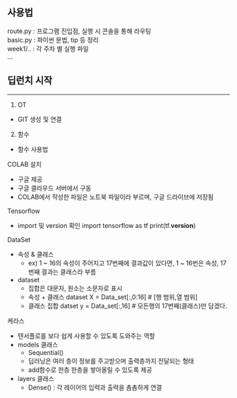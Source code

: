 ## 사용법
route.py : 프로그램 진입점, 실행 시 콘솔을 통해 라우팅<br>
basic.py : 파이썬 문법, tip 등 정리<br>
week1/.. : 각 주차 별 실행 파일<br>
...

## 딥런치 시작
___
1. OT <br>
- GIT 생성 및 연결
2. 함수 <br>
- 함수 사용법

COLAB  설치

- 구글 제공
- 구글 클라우드 서버에서 구동
- COLAB에서 작성한 파일은 노트북 파일이라 부르며, 구글 드라이브에 저장됨

Tensorflow

- import 및 version 확인
      import tensorflow as tf
      print(tf.__version__)

DataSet

- 속성 & 클래스
  - ex) 1 ~ 16의 속성이 주어지고 17번째에 결과값이 있다면, 1 ~ 16번은 속성, 17번째 결과는 클래스라 부름
- dataset
  - 집합은 대문자, 원소는 소문자로 표시
  - 속성 + 클래스 dataset
        X = Data_set[:,0:16] # [행 범위,열 범위]
  - 클래스 집합  datset
        y = Data_set[:,16] # 모든행의 17번째(클래스)만 담겠다.
    

케라스

- 텐서플로를 보다 쉽게 사용할 수 있도록 도와주는 역할
- models  클래스
  - Sequential()
  - 딥러닝은 여러 층이 정보를 주고받으며 출력층까지 전달되는 형태
  - add함수로 한층 한층을 쌓아올릴 수 있도록 제공
- layers  클래스
  - Dense() : 각 레이어의 입력과 출력을 촘촘하게 연결
